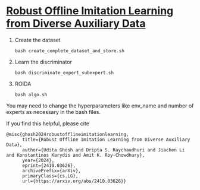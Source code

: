 # [Robust Offline Imitation Learning from Diverse Auxiliary Data](https://arxiv.org/pdf/2410.03626v2)

1. Create the dataset

   ``` bash create_complete_dataset_and_store.sh ```
2. Learn the discriminator

   ``` bash discriminate_expert_subexpert.sh ```
3. ROIDA

   ``` bash algo.sh ```

You may need to change the hyperparameters like env_name and number of experts as necessary in the bash files.

If you find this helpful, please cite
```
@misc{ghosh2024robustofflineimitationlearning,
      title={Robust Offline Imitation Learning from Diverse Auxiliary Data}, 
      author={Udita Ghosh and Dripta S. Raychaudhuri and Jiachen Li and Konstantinos Karydis and Amit K. Roy-Chowdhury},
      year={2024},
      eprint={2410.03626},
      archivePrefix={arXiv},
      primaryClass={cs.LG},
      url={https://arxiv.org/abs/2410.03626}}
```
